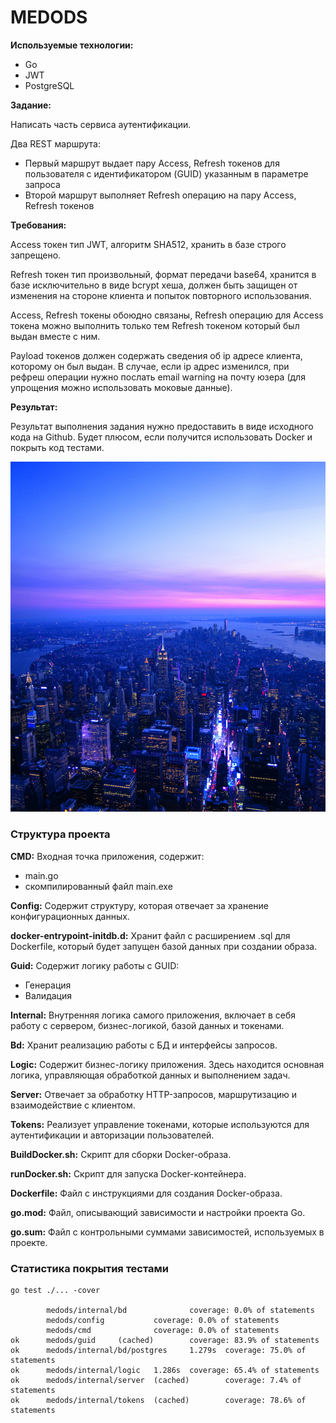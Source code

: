 # MEDODS


**Используемые технологии:**

- Go
- JWT
- PostgreSQL

**Задание:**

Написать часть сервиса аутентификации.

Два REST маршрута:

- Первый маршрут выдает пару Access, Refresh токенов для пользователя с идентификатором (GUID) указанным в параметре запроса
- Второй маршрут выполняет Refresh операцию на пару Access, Refresh токенов

**Требования:**

Access токен тип JWT, алгоритм SHA512, хранить в базе строго запрещено.

Refresh токен тип произвольный, формат передачи base64, хранится в базе исключительно в виде bcrypt хеша, должен быть защищен от изменения на стороне клиента и попыток повторного использования.

Access, Refresh токены обоюдно связаны, Refresh операцию для Access токена можно выполнить только тем Refresh токеном который был выдан вместе с ним.

Payload токенов должен содержать сведения об ip адресе клиента, которому он был выдан. В случае, если ip адрес изменился, при рефреш операции нужно послать email warning на почту юзера (для упрощения можно использовать моковые данные).

**Результат:**

Результат выполнения задания нужно предоставить в виде исходного кода на Github. Будет плюсом, если получится использовать Docker и покрыть код тестами.

![preview](./img/skyline.png)

### Структура проекта

**CMD:**
    Входная точка приложения, содержит:
- main.go
- скомпилированный файл main.exe

**Config:**
    Содержит структуру, которая отвечает за хранение конфигурационных данных.

**docker-entrypoint-initdb.d:**
    Хранит файл с расширением .sql для Dockerfile, который будет запущен базой данных при создании образа.

**Guid:**
Содержит логику работы с GUID:
- Генерация
- Валидация

**Internal:**
 Внутренняя логика самого приложения, включает в себя работу с сервером, бизнес-логикой, базой данных и токенами.

**Bd:**
    Хранит реализацию работы с БД и интерфейсы запросов.

**Logic:**
    Содержит бизнес-логику приложения. Здесь находится основная логика, управляющая обработкой данных и выполнением задач.

**Server:**
    Отвечает за обработку HTTP-запросов, маршрутизацию и взаимодействие с клиентом. 

**Tokens:**
    Реализует управление токенами, которые используются для аутентификации и авторизации пользователей.

**BuildDocker.sh:**
    Скрипт для сборки Docker-образа.

**runDocker.sh:**
    Скрипт для запуска Docker-контейнера.

**Dockerfile:**
    Файл с инструкциями для создания Docker-образа.

**go.mod:**
    Файл, описывающий зависимости и настройки проекта Go.

**go.sum:**
    Файл с контрольными суммами зависимостей, используемых в проекте.


###  Статистика покрытия тестами
```
go test ./... -cover

        medods/internal/bd              coverage: 0.0% of statements
        medods/config           coverage: 0.0% of statements
        medods/cmd              coverage: 0.0% of statements
ok      medods/guid     (cached)        coverage: 83.9% of statements
ok      medods/internal/bd/postgres     1.279s  coverage: 75.0% of statements
ok      medods/internal/logic   1.286s  coverage: 65.4% of statements        
ok      medods/internal/server  (cached)        coverage: 7.4% of statements 
ok      medods/internal/tokens  (cached)        coverage: 78.6% of statements
```
